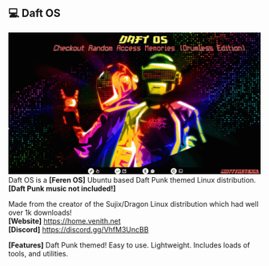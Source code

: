 ## 💻 Daft OS</br>
![image](https://raw.githubusercontent.com/Daft-OS/Daft-OS/main/daftos.gif)
Daft OS is a **[Feren OS]** Ubuntu based Daft Punk themed Linux distribution. **[Daft Punk music not included!]**

Made from the creator of the Sujix/Dragon Linux distribution which had well over 1k downloads!</br>
**[Website]**
https://home.venith.net</br>
**[Discord]**
https://discord.gg/VhfM3UncBB

**[Features]**
Daft Punk themed!
Easy to use.
Lightweight.
Includes loads of tools, and utilities.
